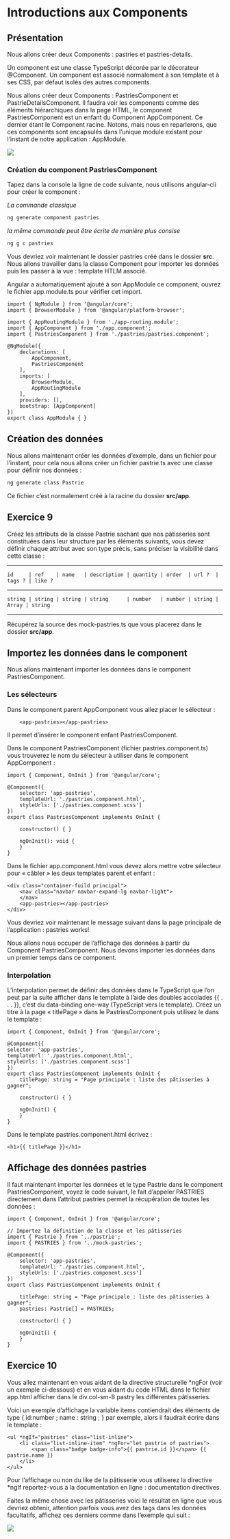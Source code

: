 # Introductions aux Components

## Présentation

Nous allons créer deux Components : pastries et pastries-details.

Un component est une classe TypeScript décorée par le décorateur @Component.
Un component est associé normalement à son template et à ses CSS, par défaut
isolés des autres components.

Nous allons créer deux Components : PastriesComponent et PastrieDetailsComponent. Il faudra voir les components comme des éléments hiérarchiques dans
la page HTML, le component PastriesComponent est un enfant du Component
AppComponent. Ce dernier étant le Component racine. Notons, mais nous en
reparlerons, que ces components sont encapsulés dans l’unique module existant
pour l’instant de notre application : AppModule.

![](images/components_hierarchie.png)

### Création du component PastriesComponent

Tapez dans la console la ligne de code suivante, nous utilisons angular-cli pour
créer le component :

*La commande classique*

```bash
ng generate component pastries
```

*la même commande peut être écrite de manière plus consise*

```bash
ng g c pastries
```

Vous devriez voir maintenant le dossier pastries créé dans le dossier **src**. Nous allons travailler dans la classe Component pour importer les données puis les
passer à la vue : template HTLM associé.

Angular a automatiquement ajouté à son AppModule ce component, ouvrez le
fichier app.module.ts pour vérifier cet import.

```angularjs
import { NgModule } from '@angular/core';
import { BrowserModule } from '@angular/platform-browser';

import { AppRoutingModule } from './app-routing.module';
import { AppComponent } from './app.component';
import { PastriesComponent } from './pastries/pastries.component';

@NgModule({
    declarations: [
        AppComponent,
        PastriesComponent
    ],
    imports: [
        BrowserModule,
        AppRoutingModule
    ],
    providers: [],
    bootstrap: [AppComponent]
})
export class AppModule { }
```

## Création des données

Nous allons maintenant créer les données d’exemple, dans un fichier pour l’instant,
pour cela nous allons créer un fichier pastrie.ts avec une classe pour définir nos
données :

```bash
ng generate class Pastrie
```

Ce fichier c’est normalement créé à la racine du dossier **src/app**.

## Exercice 9

Créez les attributs de la classe Pastrie sachant que nos pâtisseries sont constituées
dans leur structure par les éléments suivants, vous devez définir chaque attribut
avec son type précis, sans préciser la visibilité dans cette classe :

_______________________________________________________________________________________
    id     | ref    | name   | description | quantity | order  | url ?  | tags ? | like ?
_______________________________________________________________________________________
    string | string | string | string      | number   | number | string |  Array | string
_______________________________________________________________________________________

Récupérez la source des mock-pastries.ts que vous placerez dans le dossier **src/app**.

## Importez les données dans le component

Nous allons maintenant importer les données dans le component PastriesComponent.

### Les sélecteurs

Dans le component parent AppComponent vous allez placer le sélecteur :

```angular2html
    <app-pastries></app-pastries>
```

Il permet d’insérer le component enfant PastriesComponent.

Dans le component PastriesComponent (fichier pastries.component.ts) 
vous trouverez le nom du sélecteur à utiliser dans le component AppComponent :

```angularjs
import { Component, OnInit } from '@angular/core';

@Component({
    selector: 'app-pastries',
    templateUrl: './pastries.component.html',
    styleUrls: ['./pastries.component.scss']
})
export class PastriesComponent implements OnInit {

    constructor() { }

    ngOnInit(): void {
    }
}
```

Dans le fichier app.component.html vous devez alors mettre votre sélecteur pour
« câbler » les deux templates parent et enfant :

```angular2html
<div class="container-fuild principal">
    <nav class="navbar navbar-expand-lg navbar-light">
    </nav>
    <app-pastries></app-pastries>
</div>
```

Vous devriez voir maintenant le message suivant dans la page principale de
l’application : pastries works!

Nous allons nous occuper de l’affichage des données à partir du Component
PastriesComponent. Nous devons importer les données dans un premier temps
dans ce component.

### Interpolation

L’interpolation permet de définir des données dans le TypeScript que l’on peut
par la suite afficher dans le template à l’aide des doubles accolades {{ . . . }},
c’est du data-binding one-way (TypeScript vers le template). Créez un titre à la
page « titlePage » dans le PastriesComponent puis utilisez le dans le template :

```angularjs
import { Component, OnInit } from '@angular/core';

@Component({
selector: 'app-pastries',
templateUrl: './pastries.component.html',
styleUrls: ['./pastries.component.scss']
})
export class PastriesComponent implements OnInit {
    titlePage: string = "Page principale : liste des pâtisseries à gagner";
    
    constructor() { }
    
    ngOnInit() {
    }
}
```

Dans le template pastries.component.html écrivez :

```angular2html
<h1>{{ titlePage }}</h1>
```

## Affichage des données pastries

Il faut maintenant importer les données et le type Pastrie dans le component
PastriesComponent, voyez le code suivant, le fait d’appeler PASTRIES directement
dans l’attribut pastries permet la récupération de toutes les données :

```angularjs
import { Component, OnInit } from '@angular/core';

// Importez la définition de la classe et les pâtisseries
import { Pastrie } from '../pastrie';
import { PASTRIES } from '../mock-pastries';

@Component({
    selector: 'app-pastries',
    templateUrl: './pastries.component.html',
    styleUrls: ['./pastries.component.scss']
})
export class PastriesComponent implements OnInit {
    
    titlePage: string = "Page principale : liste des pâtisseries à gagner";
    pastries: Pastrie[] = PASTRIES;
    
    constructor() { }
    
    ngOnInit() {
    }
}
```

## Exercice 10

Vous allez maintenant en vous aidant de la directive structurelle *ngFor (voir un
exemple ci-dessous) et en vous aidant du code HTML dans le fichier app.html
afficher dans le div.col-sm-8 pastry les différentes pâtisseries.

Voici un exemple d’affichage la variable items contiendrait des éléments de type
{ id:number ; name : string ; } par exemple, alors il faudrait écrire dans le
template :

```angular2html
<ul *ngIf="pastries" class="list-inline">
    <li class="list-inline-item" *ngFor="let pastrie of pastries">
        <span class="badge badge-info">{{ pastrie.id }}</span> {{ pastrie.name }}
    </li>
</ul>
```

Pour l’affichage ou non du like de la pâtisserie vous utiliserez la directive
*ngIf reportez-vous à la documentation en ligne : documentation directives.

Faites la même chose avec les pâtisseries voici le résultat en ligne que vous devriez
obtenir, attention parfois vous avez des tags dans les données facultatifs, affichez
ces derniers comme dans l’exemple qui suit :

![](images/pastries_list.png)